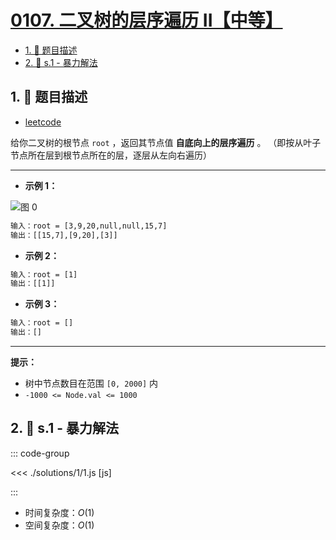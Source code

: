 # [0107. 二叉树的层序遍历 II【中等】](https://github.com/tnotesjs/TNotes.leetcode/tree/main/notes/0107.%20%E4%BA%8C%E5%8F%89%E6%A0%91%E7%9A%84%E5%B1%82%E5%BA%8F%E9%81%8D%E5%8E%86%20II%E3%80%90%E4%B8%AD%E7%AD%89%E3%80%91)

<!-- region:toc -->

- [1. 📝 题目描述](#1--题目描述)
- [2. 🎯 s.1 - 暴力解法](#2--s1---暴力解法)

<!-- endregion:toc -->

## 1. 📝 题目描述

- [leetcode](https://leetcode.cn/problems/binary-tree-level-order-traversal-ii/)

给你二叉树的根节点 `root` ，返回其节点值 **自底向上的层序遍历** 。 （即按从叶子节点所在层到根节点所在的层，逐层从左向右遍历）

---

- **示例 1：**

![图 0](https://cdn.jsdelivr.net/gh/tnotesjs/imgs@main/2025-09-10-20-29-16.png)

```txt
输入：root = [3,9,20,null,null,15,7]
输出：[[15,7],[9,20],[3]]
```

- **示例 2：**

```txt
输入：root = [1]
输出：[[1]]
```

- **示例 3：**

```txt
输入：root = []
输出：[]
```

---

**提示：**

- 树中节点数目在范围 `[0, 2000]` 内
- `-1000 <= Node.val <= 1000`

## 2. 🎯 s.1 - 暴力解法

::: code-group

<<< ./solutions/1/1.js [js]

:::

- 时间复杂度：$O(1)$
- 空间复杂度：$O(1)$
